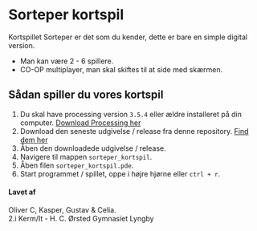 # Sorteper kortspil
Kortspillet Sorteper er det som du kender, dette er bare en simple digital version.
* Man kan være 2 - 6 spillere.
* CO-OP multiplayer, man skal skiftes til at side med skærmen.

## Sådan spiller du vores kortspil
1. Du skal have processing version `3.5.4` eller ældre installeret på din computer. [Download Processing her](https://processing.org/download/)
1. Download den seneste udgivelse / release fra denne repository. [Find dem her](https://github.com/orc13a/Sorteper-kortspil/releases)
1. Åben den downloadede udgivelse / release.
1. Navigere til mappen `sorteper_kortspil`.
1. Åben filen `sorteper_kortspil.pde`.
1. Start programmet / spillet, oppe i højre hjørne eller `ctrl + r`.

#### Lavet af 
Oliver C, Kasper, Gustav & Celia.<br>
2.i Kerm/It - H. C. Ørsted Gymnasiet Lyngby